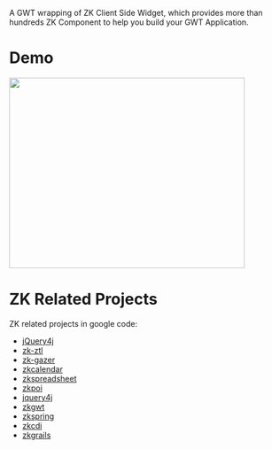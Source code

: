 A GWT wrapping of ZK Client Side Widget, which provides more than hundreds ZK Component to help you build your GWT Application.

# Demo #

<a href='http://www.youtube.com/watch?feature=player_embedded&v=kKm4aWJFe6A' target='_blank'><img src='http://img.youtube.com/vi/kKm4aWJFe6A/0.jpg' width='425' height=344 /></a>

# ZK Related Projects #

ZK related projects in google code:

  * [jQuery4j](http://code.google.com/p/jquery4j/)
  * [zk-ztl](http://code.google.com/p/zk-ztl/)
  * [zk-gazer](http://code.google.com/p/zk-gazer/)
  * [zkcalendar](http://code.google.com/p/zkcalendar/)
  * [zkspreadsheet](http://code.google.com/p/zkspreadsheet/)
  * [zkpoi](http://code.google.com/p/zkpoi/)
  * [jquery4j](http://code.google.com/p/jquery4j/)
  * [zkgwt](http://code.google.com/p/zkgwt/)
  * [zkspring](http://code.google.com/p/zkspring/)
  * [zkcdi](http://code.google.com/p/zkcdi/)
  * [zkgrails](http://code.google.com/p/zkgrails/)